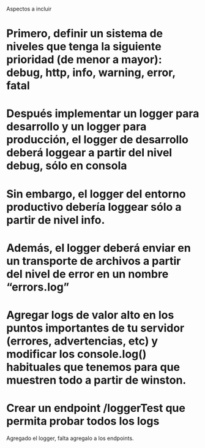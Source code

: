Aspectos a incluir

# Primero, definir un sistema de niveles que tenga la siguiente prioridad (de menor a mayor): debug, http, info, warning, error, fatal

# Después implementar un logger para desarrollo y un logger para producción, el logger de desarrollo deberá loggear a partir del nivel debug, sólo en consola

# Sin embargo, el logger del entorno productivo debería loggear sólo a partir de nivel info.

# Además, el logger deberá enviar en un transporte de archivos a partir del nivel de error en un nombre “errors.log”

# Agregar logs de valor alto en los puntos importantes de tu servidor (errores, advertencias, etc) y modificar los console.log() habituales que tenemos para que muestren todo a partir de winston.

# Crear un endpoint /loggerTest que permita probar todos los logs

Agregado el logger, falta agregalo a los endpoints.
